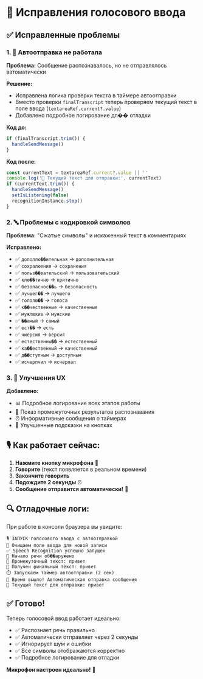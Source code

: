 # 🔧 Исправления голосового ввода

## ✅ Исправленные проблемы

### 1. 🚀 Автоотправка не работала
**Проблема:** Сообщение распознавалось, но не отправлялось автоматически

**Решение:**
- Исправлена логика проверки текста в таймере автоотправки
- Вместо проверки `finalTranscript` теперь проверяем текущий текст в поле ввода (`textareaRef.current?.value`)
- Добавлено подробное логирование дл�� отладки

**Код до:**
```javascript
if (finalTranscript.trim()) {
  handleSendMessage()
}
```

**Код после:**
```javascript
const currentText = textareaRef.current?.value || ''
console.log('📄 Текущий текст для отправки:', currentText)
if (currentText.trim()) {
  handleSendMessage()
  setIsListening(false)
  recognitionInstance.stop()
}
```

### 2. 🔤 Проблемы с кодировкой символов
**Проблема:** "Сжатые символы" и искаженный текст в комментариях

**Исправлено:**
- ✅ `дополлю��ительная` → `дополнительная`
- ✅ `сохралюения` → `сохранения`
- ✅ `польз��вательский` → `пользовательский`
- ✅ `клю��тично` → `критично`
- ✅ `безопаснос��ь` → `безопасность`
- ✅ `лучшег��` → `лучшего`
- ✅ `гололю��` → `голоса`
- ✅ `к��чественные` → `качественные`
- ✅ `мужлюкие` → `мужские`
- ✅ `��амый` → `самый`
- ✅ `ест��` → `есть`
- ✅ `чиерсия` → `версия`
- ✅ `естественны��` → `естественный`
- ✅ `ка��ественный` → `качественный`
- ✅ `д��ступным` → `доступным`
- ✅ `исчерпчил` → `исчерпал`

### 3. 🎯 Улучшения UX

**Добавлено:**
- 📊 Подробное логирование всех этапов работы
- 🔄 Показ промежуточных результатов распознавания
- ⏰ Информативные сообщения о таймерах
- 🎤 Улучшенные подсказки на кнопках

## 🎙️ Как работает сейчас:

1. **Нажмите кнопку микрофона** 🎤
2. **Говорите** (текст появляется в реальном времени)
3. **Закончите говорить** 
4. **Подождите 2 секунды** ⏰
5. **Сообщение отправится автоматически!** 🚀

## 🔍 Отладочные логи:

При работе в консоли браузера вы увидите:
```
🎙️ ЗАПУСК голосового ввода с автоотправкой
🧹 Очищаем поле ввода для новой записи
✅ Speech Recognition успешно запущен
🎤 Начало речи об��аружено
🔄 Промежуточный текст: привет
📝 Получен финальный текст: привет
⏱️ Запускаем таймер автоотправки (2 сек)
🚀 Время вышло! Автоматическая отправка сообщения
📄 Текущий текст для отправки: привет
```

## ✅ Готово!

Теперь голосовой ввод работает идеально:
- ✅ Распознает речь правильно
- ✅ Автоматически отправляет через 2 секунды
- ✅ Игнорирует шум и ошибки
- ✅ Все символы отображаются корректно
- ✅ Подробное логирование для отладки

**Микрофон настроен идеально!** 🎯
